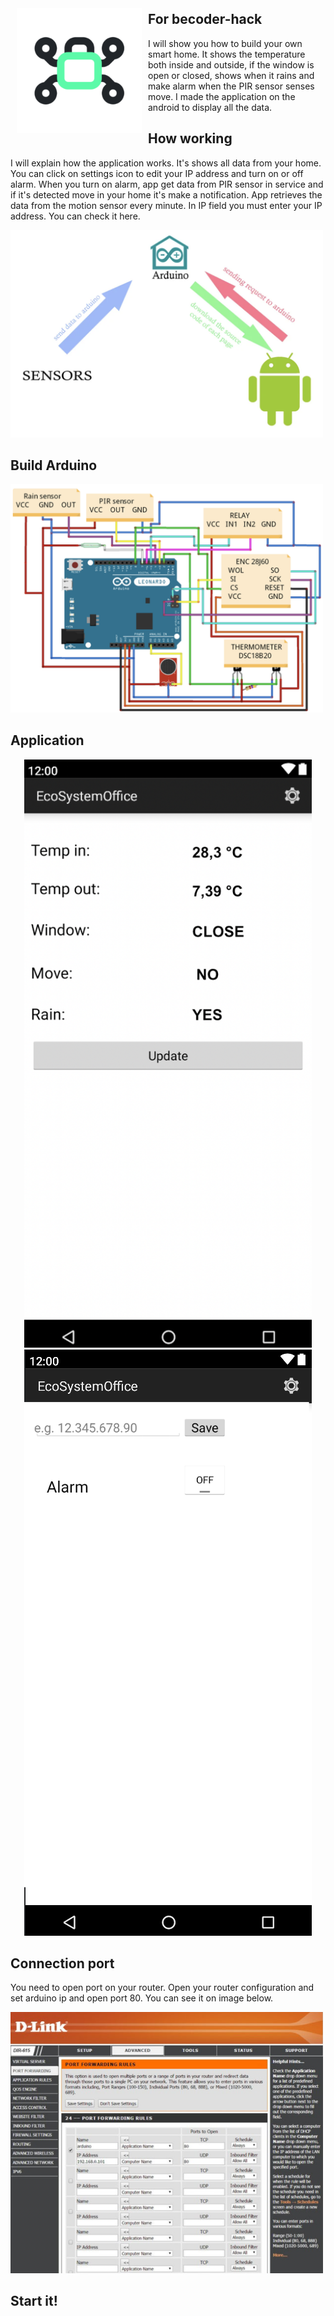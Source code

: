 
<img src="app/src/main/ic_launcher-playstore.png" align="left"
width="200" hspace="10" vspace="10">

## For becoder-hack

I will show you how to build your own smart home. 
It shows the temperature both inside and outside, if the window is open or closed, 
shows when it rains and make alarm when the PIR sensor senses move. 
I made the application on the android to display all the data.

## How working

I will explain how the application works. It's shows all data from your home.
You can click on settings icon to edit your IP address and turn on or off alarm.
When you turn on alarm, app get data from PIR sensor in service and if it's detected move in your home it's make a notification.
App retrieves the data from the motion sensor every minute.
In IP field you must enter your IP address. You can check it here.

<img src="/images/work.png" width="500px">

## Build Arduino
<img src="/images/arduino.png" width="500px">

## Application

<p align="center">
  <img src="/images/main.png" width="460" title="hover text">
  <img src="/images/settings.png" width="460" alt="accessibility text">
</p>


## Connection port 

You need to open port on your router. 
Open your router configuration and set arduino ip and open port 80. You can see it on image below.

<img src="/images/server.png" width="500px">

## Start it! 

